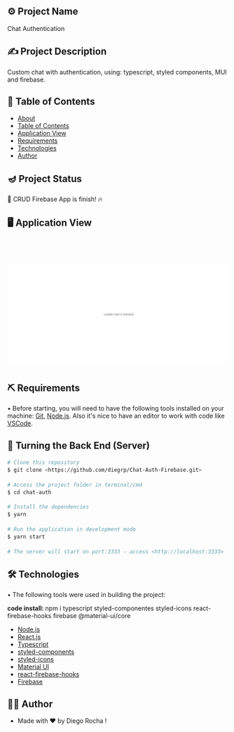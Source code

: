 ## ⚙️ Project Name <a name = "projectname" ></a>

<p align="left">Chat Authentication</p>

## ✍️ Project Description

<p align="left">Custom chat with authentication, using: typescript, styled components, MUI and firebase.</p>

## 🏁 Table of Contents <a name = "table-of-contents" ></a>

- [About](#projectname)
- [Table of Contents](#table-of-contents)
- [Application View](#application-view)
- [Requirements](#requirements)
- [Technologies](#technologies)
- [Author](#author)

## 🪔 Project Status 

<p align="left"> 
  🚀 CRUD Firebase App is finish! 🔥
</p>

## 🖥️ Application View <a name = "application-view" ></a>

<br/>
<h1 align="center">
  <img alt="chat auth" src="./public/images/assets/chat-auth.gif" />
</h1>

## ⛏️ Requirements <a name = "requirements" ></a>

• Before starting, you will need to have the following tools installed on your machine:
[Git](https://git-scm.com), [Node.js](https://nodejs.org/en/). 
Also it's nice to have an editor to work with code like [VSCode](https://code.visualstudio.com/).

## 🎲 Turning the Back End (Server)

```bash
# Clone this repository
$ git clone <https://github.com/diegrp/Chat-Auth-Firebase.git>

# Access the project folder in terminal/cmd
$ cd chat-auth

# Install the dependencies
$ yarn

# Run the application in development mode
$ yarn start

# The server will start on port:3333 - access <http://localhost:3333>
```

## 🛠️ Technologies <a name = "technologies" ></a>

• The following tools were used in building the project: 

<b>code install: </b>npm i typescript styled-componentes styled-icons react-firebase-hooks firebase @material-ui/core

- [Node.js](https://nodejs.org/en/)
- [React.js](https://pt-br.reactjs.org/)
- [Typescript](https://www.npmjs.com/package/typescript)
- [styled-components](https://styled-components.com)
- [styled-icons](https://styled-icons.dev)
- [Material UI](https://mui.com/pt/material-ui/getting-started/installation)
- [react-firebase-hooks](https://www.npmjs.com/package/react-firebase-hooks)
- [Firebase](https://www.npmjs.com/package/firebase)

## 👨‍💼 Author <a name = "author" ></a>

- Made with ❤️ by Diego Rocha !